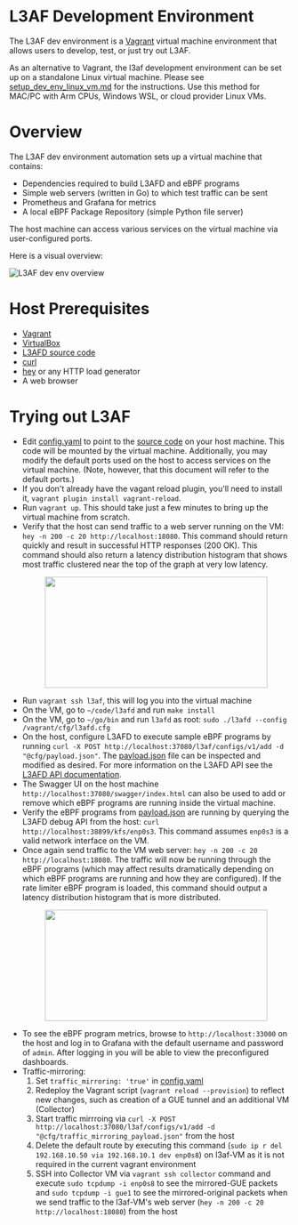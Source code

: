 # L3AF Development Environment

The L3AF dev environment is a [Vagrant](https://www.vagrantup.com/) virtual
machine environment that allows users to develop, test, or just try out L3AF.

As an alternative to Vagrant, the l3af development environment can be set up on a standalone Linux virtual machine. Please see [setup_dev_env_linux_vm.md](setup_dev_env_linux_vm.md) for the instructions. Use this method for MAC/PC with Arm CPUs, Windows WSL, or cloud provider Linux VMs.

# Overview

The L3AF dev environment automation sets up a virtual machine that contains:

* Dependencies required to build L3AFD and eBPF programs
* Simple web servers (written in Go) to which test traffic can be sent
* Prometheus and Grafana for metrics
* A local eBPF Package Repository (simple Python file server)

The host machine can access various services on the virtual machine via
user-configured ports.

Here is a visual overview:

![L3AF dev env overview](../images/L3AF_dev_env.png)

# Host Prerequisites

* [Vagrant](https://www.vagrantup.com/)
* [VirtualBox](https://www.virtualbox.org/)
* [L3AFD source code](https://github.com/l3af-project/l3afd)
* [curl](https://curl.se/)
* [hey](https://github.com/rakyll/hey) or any HTTP load generator
* A web browser

# Trying out L3AF

* Edit [config.yaml](config.yaml) to point to the
  [source code](https://github.com/l3af-project/l3afd) on your host machine.
  This code will be mounted by the virtual machine. Additionally, you may modify
  the default ports used on the host to access services on the virtual machine.
  (Note, however, that this document will refer to the default ports.)
* If you don't already have the vagant reload plugin, you'll need to install it,
  `vagrant plugin install vagrant-reload`.
* Run `vagrant up`. This should take just a few minutes to bring up the
  virtual machine from scratch.
* Verify that the host can send traffic to a web server running on the VM:
  `hey -n 200 -c 20 http://localhost:18080`. This command should return quickly
  and result in successful HTTP responses (200 OK).  This command should also return a latency distribution histogram that shows
  most traffic clustered near the top of the graph at very low latency.<p align="center"><img src="https://user-images.githubusercontent.com/106849610/179866166-597bef0d-2f5f-4ae7-89ee-1acdda5fd060.png" width="400" height="200"/></p>
* Run `vagrant ssh l3af`, this will log you into the virtual machine
* On the VM, go to `~/code/l3afd` and run `make install`
* On the VM, go to `~/go/bin` and run `l3afd` as root:
  `sudo ./l3afd --config /vagrant/cfg/l3afd.cfg`
* On the host, configure L3AFD to execute sample eBPF programs by running
  `curl -X POST http://localhost:37080/l3af/configs/v1/add -d
  "@cfg/payload.json"`. The [payload.json](cfg/payload.json) file can be
  inspected and modified as desired. For more information on the L3AFD API see
  the [L3AFD API documentation](https://github.com/l3af-project/l3afd/tree/main/docs/api).
* The Swagger UI on the host machine `http://localhost:37080/swagger/index.html`
  can also be used to add or remove which eBPF programs are running inside the
  virtual machine.
* Verify the eBPF programs from [payload.json](cfg/payload.json) are running by
  querying the L3AFD debug API from the host:
  `curl http://localhost:38899/kfs/enp0s3`. This command assumes `enp0s3` is a
  valid network interface on the VM.
* Once again send traffic to the VM web server:
  `hey -n 200 -c 20 http://localhost:18080`. The traffic will now be running
  through the eBPF programs (which may affect results dramatically depending
  on which eBPF programs are running and how they are configured).  If the rate limiter eBPF program is loaded, this command should output a latency distribution histogram that
  is more distributed.<p align="center"><img src="https://user-images.githubusercontent.com/106849610/179867246-406a2841-5a49-4102-b42c-e9cbf07ce2c3.png" width="400" height="200"/></p>
* To see the eBPF program metrics, browse to `http://localhost:33000` on the
  host and log in to Grafana with the default username and password of `admin`.
  After logging in you will be able to view the preconfigured dashboards.
* Traffic-mirroring:
  1. Set `traffic_mirroring: 'true'` in [config.yaml](config.yaml)
  2. Redeploy the Vagrant script (`vagrant reload --provision`) to reflect new changes, such as creation of a GUE tunnel and an additional VM (Collector)
  3. Start traffic mirrroing via `curl -X POST http://localhost:37080/l3af/configs/v1/add -d "@cfg/traffic_mirroring_payload.json"` from the host
  4. Delete the default route by executing this command (`sudo ip r del 192.168.10.50 via 192.168.10.1 dev enp0s8`) on l3af-VM as it is not required in the current vagrant environment
  5. SSH into Collector VM via `vagrant ssh collector` command and execute `sudo tcpdump -i enp0s8` to see the mirrored-GUE packets and `sudo tcpdump -i gue1` to see the mirrored-original packets when we send traffic to the l3af-VM's web server (`hey -n 200 -c 20 http://localhost:18080`) from the host
